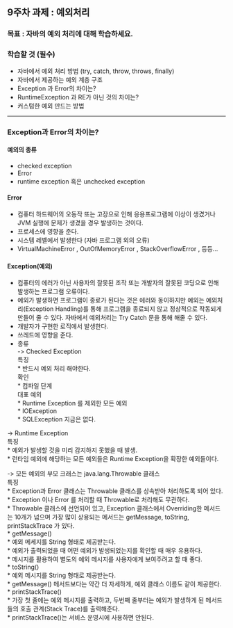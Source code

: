 ## 9주차 과제 : 예외처리   

### 목표 : 자바의 예외 처리에 대해 학습하세요.   

### 학습할 것 (필수)   
* 자바에서 예외 처리 방법 (try, catch, throw, throws, finally)   
* 자바에서 제공하는 예외 계층 구조   
* Exception 과 Error의 차이는?   
* RuntimeException 과 RE가 아닌 것의 차이는?   
* 커스텀한 예외 만드는 방법   

-------------------------

### Exception과 Error의 차이는?   

#### 예외의 종류   
* checked exception   
* Error   
* runtime exception 혹은 unchecked exception   

#### Error   
* 컴퓨터 하드웨어의 오동작 또는 고장으로 인해 응용프로그램에 이상이 생겼거나 JVM 실행에 문제가 생겼을 경우 발생하는 것이다.   
* 프로세스에 영향을 준다.   
* 시스템 레벨에서 발생한다 (자바 프로그램 외의 오류)   
* VirtualMachineError , OutOfMemoryError , StackOverflowError , 등등...   

#### Exception(예외)   
* 컴퓨터의 에러가 아닌 사용자의 잘못된 조작 또는 개발자의 잘못된 코딩으로 인해 발생하는 프로그램 오류이다.   
* 예외가 발생하면 프로그램이 종료가 된다는 것은 에러와 동이하지만 예외는 예외처리(Exception Handling)를 통해 프로그램을 
종료되지 않고 정상적으로 작동되게 만들어 줄 수 있다. 자바에서 예외처리는 Try Catch 문을 통해 해줄 수 있다.   
* 개발자가 구현한 로직에서 발생한다.   
* 쓰레드에 영향을 준다.   
* 종류    
-> Checked Exception  
        특징    
        * 반드시 예외 처리 해야한다.   
        확인   
        * 컴파일 단계   
        대표 예외   
        * Runtime Exception 를 제외한 모든 예외   
        * IOException   
        * SQLException 지금은 없다.  

-> Runtime Exception   
        특징   
        * 예외가 발생할 것을 미리 감지하지 못했을 때 발생.   
        * 런타임 예외에 해당하는 모든 예외들은 Runtime Exception을 확장한 예외들이다.   

-> 모든 예외의 부모 크래스는 java.lang.Throwable 클래스   
        특징   
        * Exception과 Error 클래스는 Throwable 클래스를 상속받아 처리하도록 되어 있다.   
        * Exception 이나 Error 를 처리할 때 Throwable로 처리해도 무관하다.   
        * Throwable 클래스에 선언되어 있고, Exception 클래스에서 Overriding한 메서드는 10개가 넘으며 가장 많이 상용되는 메서드는 getMessage, toString, printStackTrace 가 있다.   
            * getMessage()    
                * 예외 메세지를 String 형태로 제공받는다.   
                * 예외가 출력되었을 때 어떤 예외가 발생되었는지를 확인할 때 매우 유용하다.   
                * 메시지를 활용하여 별도의 예외 메시지를 사용자에게 보여주려고 할 때 좋다.   
            * toString()   
                * 예외 메시지를 String 형태로 제공받는다.   
                * getMessage() 메서드보다는 약간 더 자세하게, 예외 클래스 이름도 같이 제공한다.   
            * printStackTrace()   
                * 가장 첫 줄에는 예외 메시지를 출력하고, 두번째 줄부터는 예외가 발생하게 된 메서드들의 호출 관계(Stack Trace)를 출력해준다.   
                * printStackTrace()는 서비스 운영시에 사용하면 안된다.   
